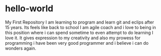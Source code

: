 # hello-world
My First Repository
I am learning to program and learn git and eclips after 15 years. Its feels like back to school
I am agile coach and i love to being in this position where i can spend sometime to even attempt to do learning
I love it. It gives expression to my creativity and also my prowess for programming
i have been very good programmer and i believe i can do wonders again. 
